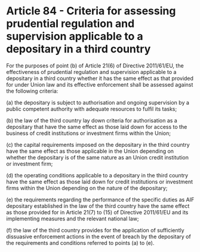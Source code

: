 # Article 84 - Criteria for assessing prudential regulation and supervision applicable to a depositary in a third country


For the purposes of point (b) of Article 21(6) of Directive 2011/61/EU, the effectiveness of prudential regulation and supervision applicable to a depositary in a third country whether it has the same effect as that provided for under Union law and its effective enforcement shall be assessed against the following criteria:

(a) the depositary is subject to authorisation and ongoing supervision by a public competent authority with adequate resources to fulfil its tasks;

(b) the law of the third country lay down criteria for authorisation as a depositary that have the same effect as those laid down for access to the business of credit institutions or investment firms within the Union;

(c) the capital requirements imposed on the depositary in the third country have the same effect as those applicable in the Union depending on whether the depositary is of the same nature as an Union credit institution or investment firm;

(d) the operating conditions applicable to a depositary in the third country have the same effect as those laid down for credit institutions or investment firms within the Union depending on the nature of the depositary;

(e) the requirements regarding the performance of the specific duties as AIF depositary established in the law of the third country have the same effect as those provided for in Article 21(7) to (15) of Directive 2011/61/EU and its implementing measures and the relevant national law;

(f) the law of the third country provides for the application of sufficiently dissuasive enforcement actions in the event of breach by the depositary of the requirements and conditions referred to points (a) to (e).

